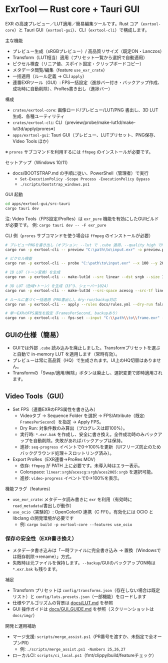 # ExrTool — Rust core + Tauri GUI

EXR の高速プレビュー／LUT適用／簡易編集ツールです。Rust コア（`exrtool-core`）と Tauri GUI（`exrtool-gui`）、CLI（`exrtool-cli`）で構成します。

主な機能
- プレビュー生成（sRGBプレビュー）/ 高品質リサイズ（既定ON・Lanczos）
- Transform（LUT相当）適用（プリセット一覧から選択で自動適用）
- ピクセル検査（リニア値、スポイト固定・クリップボードコピー）
- メタデータ閲覧/編集（feature `use_exr_crate`）
- 一括適用（ルール定義 → CLI `apply`）
 - 連番EXRツール（GUI）: FPS一括設定（進捗バー付き・バックアップ作成、成功時に自動削除）、ProRes書き出し（進捗バー）

構成
- `crates/exrtool-core`: 画像ロード/プレビュー/LUT/PNG 書出し、3D LUT 生成、各種ユーティリティ
- `crates/exrtool-cli`: CLI（preview/probe/make-lut1d/make-lut3d/apply/prores※）
- `apps/exrtool-gui`: Tauri GUI（プレビュー、LUTプリセット、PNG保存、Video Tools ほか）

※ `prores` サブコマンドを利用するには `ffmpeg` のインストールが必要です。

セットアップ（Windows 10/11）
- docs/BOOTSTRAP.md の手順に従い、PowerShell（管理者）で実行
  - `Set-ExecutionPolicy -Scope Process -ExecutionPolicy Bypass`
  - `./scripts/bootstrap_windows.ps1`

GUI 起動
```bash
cd apps/exrtool-gui/src-tauri
cargo tauri dev
```

注: Video Tools（FPS設定/ProRes）は `exr_pure` 機能を有効にしたGUIビルドが必要です。
例: `cargo tauri dev -- -F exr_pure`

CLI 例（`prores` サブコマンドを使う場合は `ffmpeg` のインストールが必要）
```bash
# プレビューPNGを書き出し（オプション: --lut で .cube 適用、--quality high でHQ）
cargo run -p exrtool-cli -- preview "C:\path\to\input.exr" -o preview.png --max-size 2048 --exposure 0 --gamma 2.2 --quality high

# ピクセル検査
cargo run -p exrtool-cli -- probe "C:\path\to\input.exr" --x 100 --y 200

# 1D LUT（トーン変換）を生成
cargo run -p exrtool-cli -- make-lut1d --src linear --dst srgb --size 1024 -o linear_to_srgb.cube

# 3D LUT（色域+トーン）を生成（33^3、シェーパー1024）
cargo run -p exrtool-cli -- make-lut3d --src-space acescg --src-tf linear --dst-space srgb --dst-tf srgb --size 33 --shaper-size 1024 -o acescg_to_srgb.cube

# ルールに基づく一括適用（PNG書出し）。dry-run/backup対応
cargo run -p exrtool-cli -- apply --rules docs/rules.yml --dry-run false --backup true

# 単一EXRのFPS属性を設定（FramesPerSecond, backupあり）
cargo run -p exrtool-cli -- fps-set --input "C:\\path\\to\\frame.exr" --fps 24 --dry-run false --backup true
```

## GUIの仕様（簡易）

- GUIでは外部 `.cube` 読み込みを廃止しました。Transformプリセットを選ぶと自動で in-memory LUT を適用します（常時有効）。
- プレビューは常に高品質（HQ）で生成されます。UI上のHQ切替はありません。
- Transformの「Swap/適用/解除」ボタンは廃止し、選択変更で即時適用されます。

## Video Tools（GUI）

- Set FPS（連番EXRのFPS属性を書き込み）
  - Videoタブ → Sequence Folder を選択 → FPS/Attribute（既定: `FramesPerSecond`）を指定 → Apply FPS。
  - Dry Run: 対象件数のみ算出（プログレスは即100%）。
  - 実行時: `*.exr.bak` を作成し、安全に書き換え。全件成功時のみバックアップを自動削除。失敗があればバックアップは保持。
  - 進捗: `seq-progress` イベントで0→100%を更新（UIフリーズ防止のためバックグラウンド処理＋スロットリング済み）。
- Export ProRes（EXR連番→ProRes MOV）
  - 依存: `ffmpeg` が PATH 上に必要です。未導入時はエラー表示。
  - Colorspace: `linear:srgb`/`acescg:srgb`/`aces2065:srgb` を選択可能。
  - 進捗: `video-progress` イベントで0→100%を表示。

機能フラグ（features）
- `use_exr_crate`: メタデータ読み書きに `exr` を利用（有効時に `read_metadata`/書出しが動作）
- `use_ocio`（実験的）: OpenColorIO 連携（C FFI）。有効化には OCIO と libclang の開発環境が必要です
  - 例: `cargo build -p exrtool-core --features use_ocio`

### 保存の安全性（EXR書き換え）
- メタデータ書き込みは「一時ファイルに完全書き込み → 置換（Windowsでは既存削除→rename）」方式。
- 失敗時は元ファイルを保持します。`--backup`/GUIのバックアップON時は `*.exr.bak` も残ります。

補足
- Transform プリセットは `config/transforms.json`（存在しない場合は既定リスト）と `config/luts.presets.json`（一部機能）をロードします
- 仕様やアルゴリズムの背景は [docs/LUT.md](docs/LUT.md) を参照
- GUI 操作ガイドは [docs/GUI_GUIDE.md](docs/GUI_GUIDE.md) を参照（スクリーンショットは `docs/img/`）

開発と運用補助
- マージ支援: `scripts/merge_assist.ps1`（PR番号を渡すか、未指定で全オープンPR）
  - 例: `./scripts/merge_assist.ps1 -Numbers 25,26,27`
- ローカルCI: `scripts/ci_local.ps1`（fmt/clippy/build/featureチェック）
